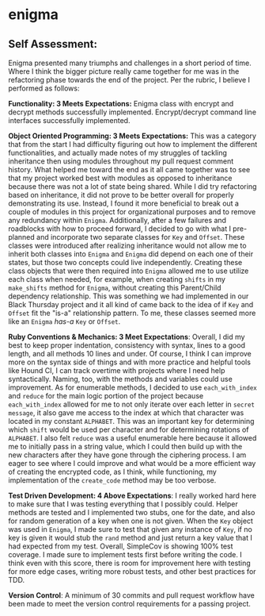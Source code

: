 # enigma

## Self Assessment:

Enigma presented many triumphs and challenges in a short period of time. Where I think the bigger picture really came together for me was in the refactoring phase towards the end of the project. Per the rubric, I believe I performed as follows:

**Functionality: 3 Meets Expectations:** Enigma class with encrypt and decrypt methods successfully implemented. Encrypt/decrypt command line interfaces successfully implemented.

**Object Oriented Programming: 3 Meets Expectations:** This was a category that from the start I had difficulty figuring out how to implement the different functionalities, and actually made notes of my struggles of tackling inheritance then using modules throughout my pull request comment history. What helped me toward the end as it all came together was to see that my project worked best with modules as opposed to inheritance because there was not a lot of state being shared. While I did try refactoring based on inheritance, it did not prove to be better overall for properly demonstrating its use. Instead, I found it more beneficial to break out a couple of modules in this project for organizational purposes and to remove any redundancy within `Enigma`. Additionally, after a few failures and roadblocks with how to proceed forward, I decided to go with what I pre-planned and incorporate two separate classes for `Key` and `Offset`. These classes were introduced after realizing inheritance would not allow me to inherit both classes into `Enigma` and `Enigma` did depend on each one of their states, but those two concepts could live independently. Creating these class objects that were then required into `Enigma` allowed me to use utilize each class when needed, for example, when creating `shifts` in my `make_shifts` method for `Enigma`, without creating this Parent/Child dependency relationship. This was something we had implemented in our Black Thursday project and it all kind of came back to the idea of if `Key` and `Offset` fit the "is-a" relationship pattern. To me, these classes seemed more like an `Enigma` *has-a* `Key` or `Offset`.

**Ruby Conventions & Mechanics: 3 Meet Expectations**: Overall, I did my best to keep proper indentation, consistency with syntax, lines to a good length, and all methods 10 lines and under. Of course, I think I can improve more on the syntax side of things and with more practice and helpful tools like Hound CI, I can track overtime with projects where I need help syntactically. Naming, too, with the methods and variables could use improvement. As for enumerable methods, I decided to use `each_with_index` and `reduce` for the main logic portion of the project because `each_with_index` allowed for me to not only iterate over each letter in `secret message`, it also gave me access to the index at which that character was located in my constant `ALPHABET`. This was an important key for determining which `shift` would be used per character and for determining rotations of `ALPHABET`. I also felt `reduce` was a useful enumerable here because it allowed me to initially pass in a string value, which I could then build up with the new characters after they have gone through the ciphering process. I am eager to see where I could improve and what would be a more efficient way of creating the encrypted code, as I think, while functioning, my implementation of the `create_code` method may be too verbose.

**Test Driven Development: 4 Above Expectations**: I really worked hard here to make sure that I was testing everything that I possibly could. Helper methods are tested and I implemented two stubs, one for the date, and also for random generation of a key when one is not given. When the `Key` object was used in `Enigma`, I made sure to test that given any instance of `Key`, if no key is given it would stub the `rand` method and just return a key value that I had expected from my test. Overall, SimpleCov is showing 100% test coverage. I made sure to implement tests first before writing the code. I think even with this score, there is room for improvement here with testing for more edge cases, writing more robust tests, and other best practices for TDD.

**Version Control**: A minimum of 30 commits and pull request workflow have been made to meet the version control requirements for a passing project.  
